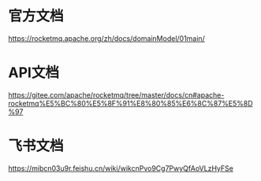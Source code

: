 # 官方文档
https://rocketmq.apache.org/zh/docs/domainModel/01main/
# API文档
https://gitee.com/apache/rocketmq/tree/master/docs/cn#apache-rocketmq%E5%BC%80%E5%8F%91%E8%80%85%E6%8C%87%E5%8D%97
# 飞书文档
https://mibcn03u9r.feishu.cn/wiki/wikcnPvo9Cg7PwyQfAoVLzHyFSe
